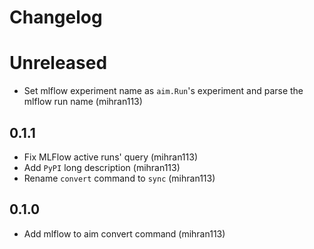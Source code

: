# Changelog

# Unreleased
- Set mlflow experiment name as `aim.Run`'s experiment and parse the mlflow run name (mihran113)

## 0.1.1 
- Fix MLFlow active runs' query (mihran113)
- Add `PyPI` long description (mihran113)
- Rename `convert` command to `sync` (mihran113)

## 0.1.0 

- Add mlflow to aim convert command (mihran113)